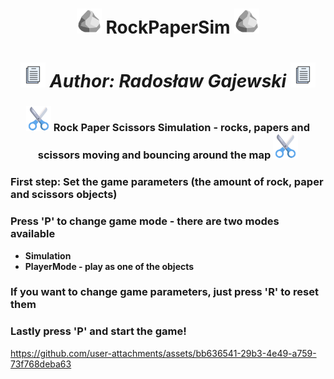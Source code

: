 <div align="center">

<h1> <img height="40" src="/images/png/rock.png"/> RockPaperSim <img height="40" src="/images/png/rock.png"/> </h1> 

<h1> <img height="40" src="/images/png/paper.png"/> <i>Author: Radosław Gajewski</i> <img height="40" src="/images/png/paper.png"/> </h1> 

<h3> <img height="40" src="/images/png/scissors.png"/> Rock Paper Scissors Simulation - rocks, papers and scissors moving and bouncing around the map <img height="40" src="/images/png/scissors.png"/> </h3>

</div>

### First step: Set the game parameters (the amount of rock, paper and scissors objects)

### Press 'P' to change game mode - there are two modes available
* **Simulation**
* **PlayerMode - play as one of the objects**
### If you want to change game parameters, just press 'R' to reset them
### Lastly press 'P' and start the game!

https://github.com/user-attachments/assets/bb636541-29b3-4e49-a759-73f768deba63


